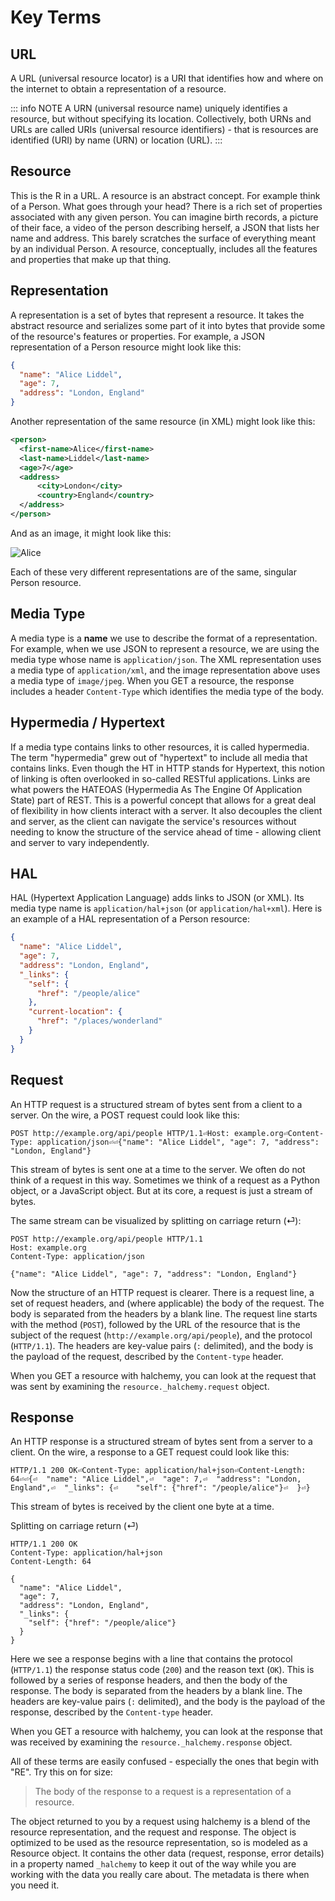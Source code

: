 # Key Terms
## URL
A URL (universal resource locator) is a URI that identifies how and where on the internet to obtain a representation of a resource.

::: info NOTE
A URN (universal resource name) uniquely identifies a resource, but without specifying its location.  Collectively, both URNs and URLs are called URIs (universal resource identifiers) - that is resources are identified (URI) by name (URN) or location (URL).
:::

## Resource
This is the R in a URL.  A resource is an abstract concept.  For example think of a Person.  What goes through your head?  There is a rich set of properties associated with any given person.  You can imagine birth records, a picture of their face, a video of the person describing herself, a JSON that lists her name and address.  This barely scratches the surface of everything meant by an individual Person.  A resource, conceptually, includes all the features and properties that make up that thing.

## Representation
A representation is a set of bytes that represent a resource.  It takes the abstract resource and serializes some part of it into bytes that provide some of the resource's features or properties.  For example, a JSON representation of a Person resource might look like this:
```json
{
  "name": "Alice Liddel",
  "age": 7,
  "address": "London, England"
}
```
Another representation of the same resource (in XML) might look like this:
```xml
<person>
  <first-name>Alice</first-name>
  <last-name>Liddel</last-name>
  <age>7</age>
  <address>
      <city>London</city>
      <country>England</country>
  </address>
</person>
```
And as an image, it might look like this:

![Alice](/img/alice.jpg)

Each of these very different representations are of the same, singular Person resource.

## Media Type
A media type is a **name** we use to describe the format of a representation.  For example, when we use JSON to represent a resource, we are using the media type whose name is `application/json`.  The XML representation uses a media type of `application/xml`, and the image representation above uses a media type of `image/jpeg`.  When you GET a resource, the response includes a header `Content-Type` which identifies the media type of the body.

## Hypermedia / Hypertext
If a media type contains links to other resources, it is called hypermedia.  The term "hypermedia" grew out of "hypertext" to include all media that contains links.  Even though the HT in HTTP stands for Hypertext, this notion of linking is often overlooked in so-called RESTful applications.  Links are what powers the HATEOAS (Hypermedia As The Engine Of Application State) part of REST.  This is a powerful concept that allows for a great deal of flexibility in how clients interact with a server.  It also decouples the client and server, as the client can navigate the service's resources without needing to know the structure of the service ahead of time - allowing client and server to vary independently.

## HAL
HAL (Hypertext Application Language) adds links to JSON (or XML).  Its media type name is `application/hal+json` (or `application/hal+xml`).  Here is an example of a HAL representation of a Person resource:
```json
{
  "name": "Alice Liddel",
  "age": 7,
  "address": "London, England",
  "_links": {
    "self": {
      "href": "/people/alice"
    },
    "current-location": {
      "href": "/places/wonderland"
    }
  }
}
```

## Request
An HTTP request is a structured stream of bytes sent from a client to a server.  On the wire, a POST request could look like this:
```
POST http://example.org/api/people HTTP/1.1⏎Host: example.org⏎Content-Type: application/json⏎⏎{"name": "Alice Liddel", "age": 7, "address": "London, England"}
```
This stream of bytes is sent one at a time to the server.  We often do not think of a request in this way.  Sometimes we think of a request as a Python object, or a JavaScript object.  But at its core, a request is just a stream of bytes.

The same stream can be visualized by splitting on carriage return (⏎):

```
POST http://example.org/api/people HTTP/1.1
Host: example.org
Content-Type: application/json

{"name": "Alice Liddel", "age": 7, "address": "London, England"}
```
Now the structure of an HTTP request is clearer.  There is a request line, a set of request headers, and (where applicable) the body of the request.  The body is separated from the headers by a blank line.  The request line starts with the method (`POST`), followed by the URL of the resource that is the subject of the request (`http://example.org/api/people`), and the protocol (`HTTP/1.1`).  The headers are key-value pairs (`:` delimited), and the body is the payload of the request, described by the `Content-type` header.

When you GET a resource with halchemy, you can look at the request that was sent by examining the `resource._halchemy.request` object.

## Response
An HTTP response is a structured stream of bytes sent from a server to a client.  On the wire, a response to a GET request could look like this:

```
HTTP/1.1 200 OK⏎Content-Type: application/hal+json⏎Content-Length: 64⏎⏎{⏎  "name": "Alice Liddel",⏎  "age": 7,⏎  "address": "London, England",⏎  "_links": {⏎    "self": {"href": "/people/alice"}⏎  }⏎}
```
This stream of bytes is received by the client one byte at a time.

Splitting on carriage return (⏎)

```
HTTP/1.1 200 OK
Content-Type: application/hal+json
Content-Length: 64

{
  "name": "Alice Liddel",
  "age": 7,
  "address": "London, England",
  "_links": {
    "self": {"href": "/people/alice"}
  }
}
```
Here we see a response begins with a line that contains the protocol (`HTTP/1.1`) the response status code (`200`) and the reason text (`OK`).  This is followed by a series of response headers, and then the body of the response.  The body is separated from the headers by a blank line.  The headers are key-value pairs (`:` delimited), and the body is the payload of the response, described by the `Content-type` header.

When you GET a resource with halchemy, you can look at the response that was received by examining the `resource._halchemy.response` object.

All of these terms are easily confused - especially the ones that begin with "RE".  Try this on for size:

> The body of the response to a request is a representation of a resource.

The object returned to you by a request using halchemy is a blend of the resource representation, and the request and response.  The object is optimized to be used as the resource representation, so is modeled as a Resource object.  It contains the other data (request, response, error details) in a property named `_halchemy` to keep it out of the way while you are working with the data you really care about.  The metadata is there when you need it.


<comments-section repo="pointw-dev/halchemy" repoId="R_kgDOJ3PqBg" category="General" categoryId="DIC_kwDOJ3PqBs4CoFSi" />
